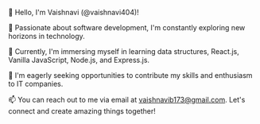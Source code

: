 👋 Hello, I'm Vaishnavi (@vaishnavi404)!

👀 Passionate about software development, I'm constantly exploring new horizons in technology.

🌱 Currently, I'm immersing myself in learning data structures, React.js, Vanilla JavaScript, Node.js, and Express.js.

💼 I'm eagerly seeking opportunities to contribute my skills and enthusiasm to IT companies.

📫 You can reach out to me via email at vaishnavib173@gmail.com. Let's connect and create amazing things together!

<!---
vaishnavi404/vaishnavi404 is a ✨ special ✨ repository because its `README.md` (this file) appears on your GitHub profile.
You can click the Preview link to take a look at your changes.
--->
